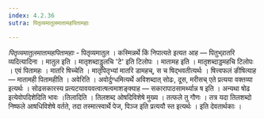 ```yaml
---
index: 4.2.36
sutra: पितृव्यमातुलमातामहपितामहाः

---
```

_पितृव्यमातुलमातामहपितामहाः_ - पितृव्यमातुल । कस्मिन्नर्थे किं निपात्यते इत्यत आह — पितुभ्र्रातरि व्यदित्यादिना । मातुल इति । मातृशब्दाड्डुलचि 'टे' इति टिलोपः । मातामह इति । मातृशब्दाड्डमहचि टिलोपः । एवं पितामहः । मातरि षिच्चेति । मातृपितृभ्यां मातरि डामहच्, स च षिद्भवतीत्यर्थः । षित्त्वफलं ङीषित्याह — मातामही पितामहीति । अवेरिति । अवोर्दुग्धमित्यर्थे अविशब्दात् सोढः, दूस, मरीसच् एते प्रत्यया वक्तव्या इत्यर्थः । सोढसकारस्य प्रत्यटयावयवत्वात्षत्वमाशङ्क्याह — सकारापाठसामर्थ्यान्न ष इति । अन्यथा षोढ इत्येवोपदिशेदिति भावः ।तिलादिति । तिलशब्द ओषदिविशेषे मुख्य । तत्फले तु गौणः । तत्र यदा तिलशब्दो निष्फले आषधिविशेषे वर्तते, तदा तस्मात्स्वार्थे पेज, पिञ्ज इति प्रत्ययौ स्त इत्यर्थः । इति देवतार्थकाः ।